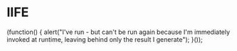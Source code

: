 # IIFE

(function() {
 alert("I've run - but can't be run again because I'm immediately invoked at runtime,
 leaving behind only the result I generate");
}());

